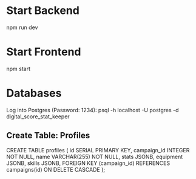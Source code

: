 # Start Backend
npm run dev

# Start Frontend
npm start

# Databases
Log into Postgres (Password: 1234): psql -h localhost -U postgres -d digital_score_stat_keeper

## Create Table: Profiles
CREATE TABLE profiles (
  id SERIAL PRIMARY KEY,
  campaign_id INTEGER NOT NULL,
  name VARCHAR(255) NOT NULL,
  stats JSONB,
  equipment JSONB,
  skills JSONB,
  FOREIGN KEY (campaign_id) REFERENCES campaigns(id) ON DELETE CASCADE
);
